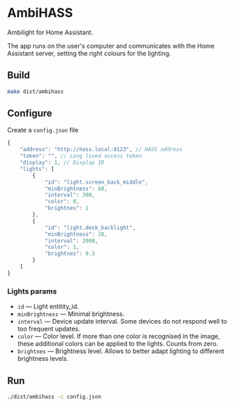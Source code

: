 # AmbiHASS

Ambilight for Home Assistant.

The app runs on the user's computer and communicates with the Home Assistant server, setting the right colours for the lighting.

## Build

```sh
make dist/ambihass
```

## Configure

Create a `config.json` file

```js
{
    "address": "http://hass.local:8123", // HASS address
    "token": "", // Long lived access token
    "display": 1, // Display ID
    "lights": [
        {
            "id": "light.screen_back_middle",
            "minBrightness": 60,
            "interval": 300,
            "color": 0,
            "brightnes": 1
        },
        {
            "id": "light.desk_backlight",
            "minBrightness": 20,
            "interval": 2000,
            "color": 1,
            "brightnes": 0.3
        }
    ]
}
```

### Lights params

* `id` — Light entitity_id.
* `minBrightness` — Minimal brightness.
* `interval` — Device update interval. Some devices do not respond well to too frequent updates.
* `color` — Color level. If more than one color is recognised in the image, these additional colors can be applied to the lights. Counts from zero.
* `brightnes` — Brightness level. Allows to better adapt lighting to different brightness levels.

## Run

```sh
./dist/ambihass -c config.json
```